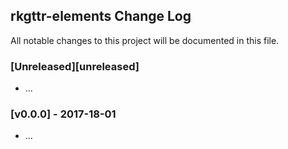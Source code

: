 ## rkgttr-elements Change Log

All notable changes to this project will be documented in this file.

### [Unreleased][unreleased]

- ...

### [v0.0.0] - 2017-18-01

- ...
